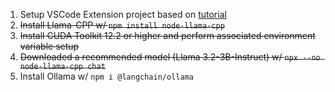 1. Setup VSCode Extension project based on [tutorial](https://code.visualstudio.com/api/get-started/your-first-extension)
2. ~~Install Llama-CPP w/ `npm install node-llama-cpp`~~
3. ~~Install CUDA Toolkit 12.2 or higher and perform associated environment variable setup~~
4. ~~Downloaded a recommended model (Llama 3.2-3B-Instruct) w/ `npx --no node-llama-cpp chat`~~
5. Install Ollama w/ `npm i @langchain/ollama`
